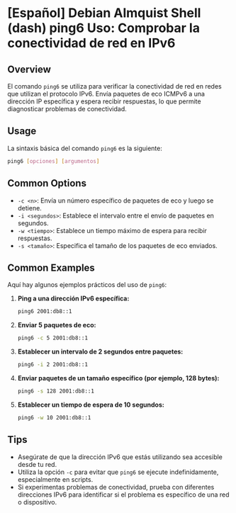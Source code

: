 # [Español] Debian Almquist Shell (dash) ping6 Uso: Comprobar la conectividad de red en IPv6

## Overview
El comando `ping6` se utiliza para verificar la conectividad de red en redes que utilizan el protocolo IPv6. Envía paquetes de eco ICMPv6 a una dirección IP específica y espera recibir respuestas, lo que permite diagnosticar problemas de conectividad.

## Usage
La sintaxis básica del comando `ping6` es la siguiente:

```bash
ping6 [opciones] [argumentos]
```

## Common Options
- `-c <n>`: Envía un número específico de paquetes de eco y luego se detiene.
- `-i <segundos>`: Establece el intervalo entre el envío de paquetes en segundos.
- `-w <tiempo>`: Establece un tiempo máximo de espera para recibir respuestas.
- `-s <tamaño>`: Especifica el tamaño de los paquetes de eco enviados.

## Common Examples
Aquí hay algunos ejemplos prácticos del uso de `ping6`:

1. **Ping a una dirección IPv6 específica:**
   ```bash
   ping6 2001:db8::1
   ```

2. **Enviar 5 paquetes de eco:**
   ```bash
   ping6 -c 5 2001:db8::1
   ```

3. **Establecer un intervalo de 2 segundos entre paquetes:**
   ```bash
   ping6 -i 2 2001:db8::1
   ```

4. **Enviar paquetes de un tamaño específico (por ejemplo, 128 bytes):**
   ```bash
   ping6 -s 128 2001:db8::1
   ```

5. **Establecer un tiempo de espera de 10 segundos:**
   ```bash
   ping6 -w 10 2001:db8::1
   ```

## Tips
- Asegúrate de que la dirección IPv6 que estás utilizando sea accesible desde tu red.
- Utiliza la opción `-c` para evitar que `ping6` se ejecute indefinidamente, especialmente en scripts.
- Si experimentas problemas de conectividad, prueba con diferentes direcciones IPv6 para identificar si el problema es específico de una red o dispositivo.